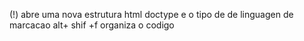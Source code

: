 (!) abre uma nova estrutura html
doctype e o tipo de de linguagen de marcacao
alt+ shif +f  organiza o codigo